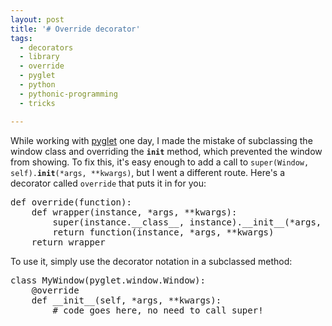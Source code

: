 ```yaml
---
layout: post
title: '# Override decorator'
tags:
  - decorators
  - library
  - override
  - pyglet
  - python
  - pythonic-programming
  - tricks

---
```


While working with <a href="http://www.pyglet.org/">pyglet</a> one day, I made the mistake of subclassing the window class and overriding the <code>__init__</code> method, which prevented the window from showing. To fix this, it's easy enough to add a call to <code>super(Window, self).__init__(*args, **kwargs)</code>, but I went a different route. Here's a decorator called <code>override</code> that puts it in for you:

<pre>def override(function):
    def wrapper(instance, *args, **kwargs):
        super(instance.__class__, instance).__init__(*args, **kwargs)
        return function(instance, *args, **kwargs)
    return wrapper</pre>

To use it, simply use the decorator notation in a subclassed method:

<pre>class MyWindow(pyglet.window.Window):
    @override
    def __init__(self, *args, **kwargs):
        # code goes here, no need to call super!</pre>
